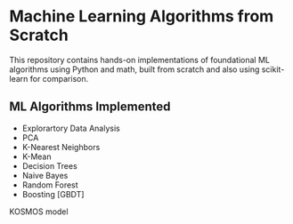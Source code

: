 # Machine Learning Algorithms from Scratch
This repository contains hands-on implementations of foundational ML algorithms using Python and math, built from scratch and also using scikit-learn for comparison.

## ML Algorithms Implemented
- Explorartory Data Analysis
- PCA
- K-Nearest Neighbors
- K-Mean
- Decision Trees
- Naive Bayes
- Random Forest
- Boosting [GBDT]

KOSMOS model
